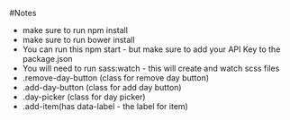#Notes

- make sure to run npm install
- make sure to run bower install
- You can run this npm start - but make sure to add your API Key to the package.json
- You will need to run sass:watch - this will create and watch scss files
- .remove-day-button (class for remove day button) 
- .add-day-button  (class for add day button)
- .day-picker (class for day picker) 
- .add-item(has data-label - the label for item)

